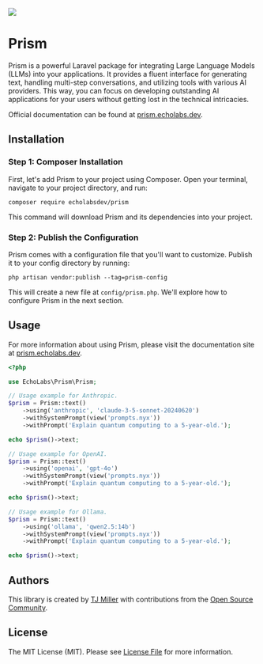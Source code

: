 ![](docs/images/prism-banner.webp)

# Prism

Prism is a powerful Laravel package for integrating Large Language Models (LLMs) into your applications. It provides a fluent interface for generating text, handling multi-step conversations, and utilizing tools with various AI providers. This way, you can focus on developing outstanding AI
  applications for your users without getting lost in the technical intricacies.

Official documentation can be found at [prism.echolabs.dev](https://prism.echolabs.dev).

## Installation

### Step 1: Composer Installation

First, let's add Prism to your project using Composer. Open your terminal, navigate to your project directory, and run:

```shell
composer require echolabsdev/prism
```

This command will download Prism and its dependencies into your project.

### Step 2: Publish the Configuration

Prism comes with a configuration file that you'll want to customize. Publish it to your config directory by running:

```shell
php artisan vendor:publish --tag=prism-config
```

This will create a new file at `config/prism.php`. We'll explore how to configure Prism in the next section.

## Usage

For more information about using Prism, please visit the documentation site at [prism.echolabs.dev](https://prism.echolabs.dev).

```php
<?php

use EchoLabs\Prism\Prism;

// Usage example for Anthropic.
$prism = Prism::text()
    ->using('anthropic', 'claude-3-5-sonnet-20240620')
    ->withSystemPrompt(view('prompts.nyx'))
    ->withPrompt('Explain quantum computing to a 5-year-old.');

echo $prism()->text;

// Usage example for OpenAI.
$prism = Prism::text()
    ->using('openai', 'gpt-4o')
    ->withSystemPrompt(view('prompts.nyx'))
    ->withPrompt('Explain quantum computing to a 5-year-old.');

echo $prism()->text;

// Usage example for Ollama.
$prism = Prism::text()
    ->using('ollama', 'qwen2.5:14b')
    ->withSystemPrompt(view('prompts.nyx'))
    ->withPrompt('Explain quantum computing to a 5-year-old.');

echo $prism()->text;
```

## Authors

This library is created by [TJ Miller](https://tjmiller.me) with contributions from the [Open Source Community](https://github.com/vercel/ai/graphs/contributors).

## License

The MIT License (MIT). Please see [License File](LICENSE) for more information.

